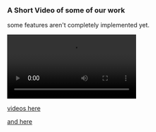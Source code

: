 ### A Short Video of some of our work 

some features aren't completely implemented yet.

<video src="https://github.com/joanapimenta27/Lbaw/raw/main/lbaw.mp4"></video>

[videos here](https://github.com/joanapimenta27/Lbaw/blob/main/lbaw24155.mp4)

[and here](https://github.com/joanapimenta27/Lbaw/blob/main/lbaw.mp4)
